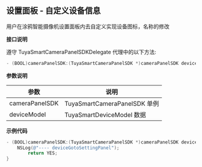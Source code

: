 ## 设置面板 - 自定义设备信息

用户在涂鸦智能摄像机设置面板内去自定义实现设备图标，名称的修改

**接口说明**

遵守  TuyaSmartCameraPanelSDKDelegate 代理中的以下方法:

```objective-c
- (BOOL)cameraPanelSDK:(TuyaSmartCameraPanelSDK *)cameraPanelSDK deviceGotoSettingPanel:(TuyaSmartDeviceModel *)deviceModel;
```

**参数说明**

| 参数           | 说明                         |
| ------------- | --------------------------- |
| cameraPanelSDK | TuyaSmartCameraPanelSDK 单例 |
| deviceModel    | TuyaSmartDeviceModel 数据    |

**示例代码**

```objective-c
- (BOOL)cameraPanelSDK:(TuyaSmartCameraPanelSDK *)cameraPanelSDK deviceGotoCustomCameraInfoPanel:(TuyaSmartDeviceModel *)deviceModel {
    NSLog(@"---- deviceGotoSettingPanel");
 		return YES;
}
```

